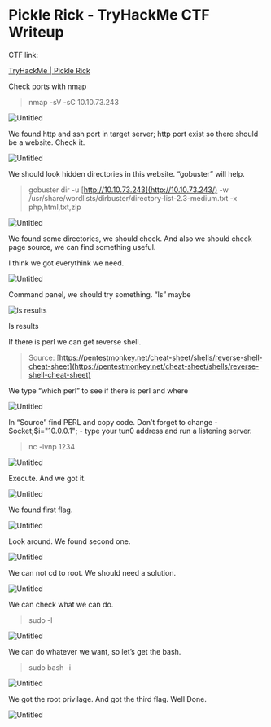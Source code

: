 # Pickle Rick - TryHackMe CTF Writeup

CTF link: 

[TryHackMe | Pickle Rick](https://tryhackme.com/room/picklerick)

Check ports with nmap 

> nmap -sV -sC 10.10.73.243
> 

![Untitled](/assets/images/CTF-Writeups/Pickle-Rick-TryHackMe-CTF-Writeup/Untitled.png)

We found http and ssh port in target server; http port exist so there should be a website. Check it.

![Untitled](/assets/images/CTF-Writeups/Pickle-Rick-TryHackMe-CTF-Writeup/Untitled%201.png)

We should look hidden directories in this website. “gobuster” will help. 

> gobuster dir -u [http://10.10.73.243](http://10.10.73.243/) -w /usr/share/wordlists/dirbuster/directory-list-2.3-medium.txt -x php,html,txt,zip
> 

![Untitled](/assets/images/CTF-Writeups/Pickle-Rick-TryHackMe-CTF-Writeup/Untitled%202.png)

We found some directories, we should check. And also we should check page source, we can find something useful.

I think we got everythink we need.

![Untitled](/assets/images/CTF-Writeups/Pickle-Rick-TryHackMe-CTF-Writeup/Untitled%203.png)

Command panel, we should try something. “ls” maybe

![ls results](Pickle%20Rick%20-%20TryHackMe%20CTF%20Writeup%200dcb24eef32e4a829016576bd46f4ab6/Untitled%204.png)

ls results

If there is perl we can get reverse shell.

> Source: [https://pentestmonkey.net/cheat-sheet/shells/reverse-shell-cheat-sheet](https://pentestmonkey.net/cheat-sheet/shells/reverse-shell-cheat-sheet)
> 

We type “which perl” to see if there is perl and where

![Untitled](/assets/images/CTF-Writeups/Pickle-Rick-TryHackMe-CTF-Writeup/Untitled%205.png)

In “Source” find PERL and copy code. Don’t forget to change  - Socket;$i="10.0.0.1"; - type your tun0 address and run a listening server.

> nc -lvnp 1234
> 

![Untitled](/assets/images/CTF-Writeups/Pickle-Rick-TryHackMe-CTF-Writeup/Untitled%206.png)

Execute. And we got it.

![Untitled](/assets/images/CTF-Writeups/Pickle-Rick-TryHackMe-CTF-Writeup/Untitled%207.png)

We found first flag.

![Untitled](/assets/images/CTF-Writeups/Pickle-Rick-TryHackMe-CTF-Writeup/Untitled%208.png)

Look around. We found second one.

![Untitled](/assets/images/CTF-Writeups/Pickle-Rick-TryHackMe-CTF-Writeup/Untitled%209.png)

We can not cd to root. We should need a solution.

![Untitled](/assets/images/CTF-Writeups/Pickle-Rick-TryHackMe-CTF-Writeup/Untitled%2010.png)

We can check what we can do.

> sudo -l
> 

![Untitled](/assets/images/CTF-Writeups/Pickle-Rick-TryHackMe-CTF-Writeup/Untitled%2011.png)

We can do whatever we want, so let’s get the bash.

> sudo bash -i
> 

![Untitled](/assets/images/CTF-Writeups/Pickle-Rick-TryHackMe-CTF-Writeup/Untitled%2012.png)

We got the root privilage. And got the third flag. Well Done.

![Untitled](/assets/images/CTF-Writeups/Pickle-Rick-TryHackMe-CTF-Writeup/Untitled%2013.png)